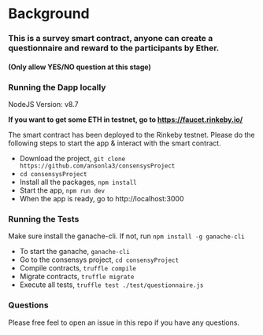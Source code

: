 # Background
### This is a survey smart contract, anyone can create a questionnaire and reward to the participants by Ether.
#### (Only allow YES/NO question at this stage)


### Running the Dapp locally

NodeJS Version: v8.7

**If you want to get some ETH in testnet, go to https://faucet.rinkeby.io/**

The smart contract has been deployed to the Rinkeby testnet. Please do the following steps to start the app & interact with the smart contract.

* Download the project, `git clone https://github.com/ansonla3/consensysProject`
* `cd consensysProject`
* Install all the packages, `npm install`
* Start the app, `npm run dev`
* When the app is ready, go to http://localhost:3000


### Running the Tests

Make sure install the ganache-cli. If not, run `npm install -g ganache-cli`

* To start the ganache, `ganache-cli`
* Go to the consensys project, `cd consensyProject`
* Compile contracts, `truffle compile`
* Migrate contracts, `truffle migrate`
* Execute all tests, `truffle test ./test/questionnaire.js`

### Questions
Please free feel to open an issue in this repo if you have any questions.
